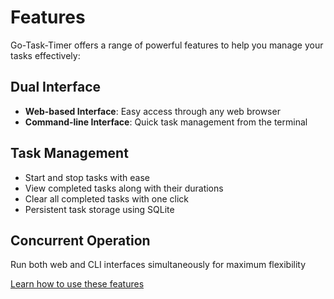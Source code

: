 # Features

Go-Task-Timer offers a range of powerful features to help you manage your tasks effectively:

## Dual Interface
- **Web-based Interface**: Easy access through any web browser
- **Command-line Interface**: Quick task management from the terminal

## Task Management
- Start and stop tasks with ease
- View completed tasks along with their durations
- Clear all completed tasks with one click
- Persistent task storage using SQLite

## Concurrent Operation
Run both web and CLI interfaces simultaneously for maximum flexibility

[Learn how to use these features](usage.md)
